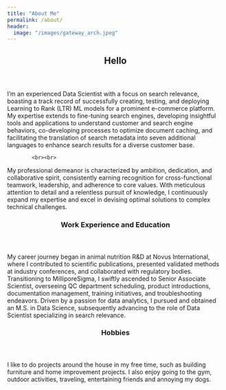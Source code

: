 ```yaml
---
title: "About Me"
permalink: /about/
header:
  image: "/images/gateway_arch.jpeg"
---
```



<!-- Main -->
<div id="main">

<section id="one">
	<div class="inner">
		<header class="major">
			<h2>Hello</h2>
		</header>
		<p>I’m an experienced Data Scientist with a focus on search relevance, boasting a track record of successfully creating, testing, and deploying Learning to Rank (LTR) ML models for a prominent e-commerce platform. My expertise extends to fine-tuning search engines, developing insightful tools and applications to understand customer and search engine behaviors, co-developing processes to optimize document caching, and facilitating the translation of search metadata into seven additional languages to enhance search results for a diverse customer base.

			<br><br>
<p>
My professional demeanor is characterized by ambition, dedication, and collaborative spirit, consistently earning recognition for cross-functional teamwork, leadership, and adherence to core values. With meticulous attention to detail and a relentless pursuit of knowledge, I continuously expand my expertise and excel in devising optimal solutions to complex technical challenges.
</p>

<section id="two" class="spotlights">
	<section>
		<div class="content">
			<div class="inner">
				<header class="major">
					<h3>Work Experience and Education</h3>
				</header>
				<p> 
My career journey began in animal nutrition R&D at Novus International, where I contributed to scientific publications, presented validated methods at industry conferences, and collaborated with regulatory bodies. Transitioning to MilliporeSigma, I swiftly ascended to Senior Associate Scientist, overseeing QC department scheduling, product introductions, documentation management, training initiatives, and troubleshooting endeavors. Driven by a passion for data analytics, I pursued and obtained an M.S. in Data Science, subsequently advancing to the role of Data Scientist specializing in search relevance.</p>
			</div>
		</div>
	</section>
	<section>
		<div class="content">
			<div class="inner">
				<header class="major">
					<h3>Hobbies</h3>
				</header>
				<p>I like to do projects around the house in my free time, such as building furniture and home improvement projects. I also enjoy going to the gym, outdoor activities, traveling, entertaining friends and annoying my dogs.  </p>
			</div>
		</div>

